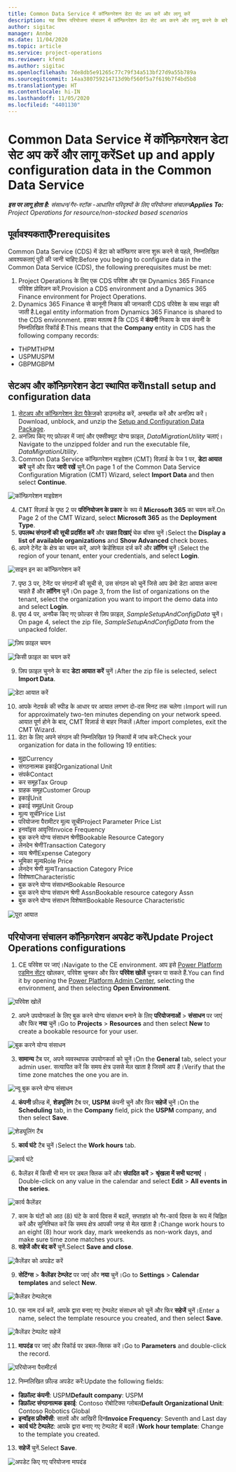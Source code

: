 ```yaml
---
title: Common Data Service में कॉन्फ़िगरेशन डेटा सेट अप करें और लागू करें
description: यह विषय परियोजना संचालन में कॉन्फ़िगरेशन डेटा सेट अप करने और लागू करने के बारे में जानकारी प्रदान करता है।
author: sigitac
manager: Annbe
ms.date: 11/04/2020
ms.topic: article
ms.service: project-operations
ms.reviewer: kfend
ms.author: sigitac
ms.openlocfilehash: 7de8db5e91265c77c79f34a513bf27d9a55b789a
ms.sourcegitcommit: 14aa380759214713d9bf560f5a7f619b7f4bd5b8
ms.translationtype: HT
ms.contentlocale: hi-IN
ms.lasthandoff: 11/05/2020
ms.locfileid: "4401130"
---
```

# <a name="set-up-and-apply-configuration-data-in-the-common-data-service"></a><span data-ttu-id="c91b1-103">Common Data Service में कॉन्फ़िगरेशन डेटा सेट अप करें और लागू करें</span><span class="sxs-lookup"><span data-stu-id="c91b1-103">Set up and apply configuration data in the Common Data Service</span></span> 

<span data-ttu-id="c91b1-104">_**इस पर लागू होता है:** संसाधन/गैर-स्टॉक -आधारित परिदृश्यों के लिए परियोजना संचालन_</span><span class="sxs-lookup"><span data-stu-id="c91b1-104">_**Applies To:** Project Operations for resource/non-stocked based scenarios_</span></span>

## <a name="prerequisites"></a><span data-ttu-id="c91b1-105">पूर्वावश्यकताएँ</span><span class="sxs-lookup"><span data-stu-id="c91b1-105">Prerequisites</span></span>

<span data-ttu-id="c91b1-106">Common Data Service (CDS) में डेटा को कॉन्फ़िगर करना शुरू करने से पहले, निम्नलिखित आवश्यकताएं पूरी की जानी चाहिए:</span><span class="sxs-lookup"><span data-stu-id="c91b1-106">Before you beging to configure data in the Common Data Service (CDS), the following prerequisites must be met:</span></span>

1.  <span data-ttu-id="c91b1-107">Project Operations के लिए एक CDS परिवेश और एक Dynamics 365 Finance परिवेश प्रोविज़न करें.</span><span class="sxs-lookup"><span data-stu-id="c91b1-107">Provision a CDS environment and a Dynamics 365 Finance environment for Project Operations.</span></span>
2.  <span data-ttu-id="c91b1-108">Dynamics 365 Finance से कानूनी निकाय की जानकारी CDS परिवेश के साथ साझा की जाती है.</span><span class="sxs-lookup"><span data-stu-id="c91b1-108">Legal entity information from Dynamics 365 Finance is shared to the CDS environment.</span></span> <span data-ttu-id="c91b1-109">इसका मतलब है कि CDS में **कंपनी** निकाय के पास कंपनी के निम्नलिखित रिकॉर्ड हैं:</span><span class="sxs-lookup"><span data-stu-id="c91b1-109">This means that the **Company** entity in CDS has the following company records:</span></span>
  - <span data-ttu-id="c91b1-110">THPM</span><span class="sxs-lookup"><span data-stu-id="c91b1-110">THPM</span></span>
  - <span data-ttu-id="c91b1-111">USPM</span><span class="sxs-lookup"><span data-stu-id="c91b1-111">USPM</span></span>
  - <span data-ttu-id="c91b1-112">GBPM</span><span class="sxs-lookup"><span data-stu-id="c91b1-112">GBPM</span></span>

## <a name="install-setup-and-configuration-data"></a><span data-ttu-id="c91b1-113">सेटअप और कॉन्फ़िगरेशन डेटा स्थापित करें</span><span class="sxs-lookup"><span data-stu-id="c91b1-113">Install setup and configuration data</span></span>

1. <span data-ttu-id="c91b1-114">[सेटअप और कॉन्फ़िगरेशन डेटा पैकेज](https://download.microsoft.com/download/1/3/4/1349369c-6209-42b7-b3b4-5be0e67cacd8/ProjOpsSampleSetupData-%20Integrated%20UR1.zip)को डाउनलोड करें, अनब्लॉक करें और अनज़िप करें।</span><span class="sxs-lookup"><span data-stu-id="c91b1-114">Download, unblock, and unzip the [Setup and Configuration Data Package](https://download.microsoft.com/download/1/3/4/1349369c-6209-42b7-b3b4-5be0e67cacd8/ProjOpsSampleSetupData-%20Integrated%20UR1.zip).</span></span>
2. <span data-ttu-id="c91b1-115">अनज़िप किए गए फ़ोल्डर में जाएं और एक्सीक्यूट योग्य फ़ाइल, *DataMigrationUtility* चलाएं।</span><span class="sxs-lookup"><span data-stu-id="c91b1-115">Navigate to the unzipped folder and run the executable file, *DataMigrationUtility*.</span></span>
3. <span data-ttu-id="c91b1-116">Common Data Service कॉन्फ़िगरेशन माइग्रेशन (CMT) विज़ार्ड के पेज 1 पर, **डेटा आयात करें** चुनें और फिर **जारी रखें** चुनें.</span><span class="sxs-lookup"><span data-stu-id="c91b1-116">On page 1 of the Common Data Service Configuration Migration (CMT) Wizard, select **Import Data** and then select **Continue**.</span></span>

![कॉन्फ़िगरेशन माइग्रेशन](./media/1ConfigurationMigration.png)

4. <span data-ttu-id="c91b1-118">CMT विज़ार्ड के पृष्ठ 2 पर **परिनियोजन के प्रकार** के रूप में **Microsoft 365** का चयन करें.</span><span class="sxs-lookup"><span data-stu-id="c91b1-118">On Page 2 of the CMT Wizard, select **Microsoft 365** as the **Deployment Type**.</span></span>
5. <span data-ttu-id="c91b1-119">**उपलब्ध संगठनों की सूची प्रदर्शित करें** और **उन्नत दिखाएं** चेक बॉक्स चुनें।</span><span class="sxs-lookup"><span data-stu-id="c91b1-119">Select the **Display a list of available organizations** and **Show Advanced** check boxes.</span></span>
6. <span data-ttu-id="c91b1-120">अपने टेनेंट के क्षेत्र का चयन करें, अपने क्रेडेंशियल दर्ज करें और **लॉगिन** चुनें।</span><span class="sxs-lookup"><span data-stu-id="c91b1-120">Select the region of your tenant, enter your credentials, and select **Login**.</span></span>

![साइन इन का कॉन्फ़िगरेशन करें](./media/2ConfigurationSignin.png)

7. <span data-ttu-id="c91b1-122">पृष्ठ 3 पर, टेनेंट पर संगठनों की सूची से, उस संगठन को चुनें जिसे आप डेमो डेटा आयात करना चाहते हैं और **लॉगिन** चुनें।</span><span class="sxs-lookup"><span data-stu-id="c91b1-122">On page 3, from the list of organizations on the tenant, select the organization you want to import the demo data into and select **Login**.</span></span>
8. <span data-ttu-id="c91b1-123">पृष्ठ 4 पर, अनपैक किए गए फ़ोल्डर से ज़िप फ़ाइल, *SampleSetupAndConfigData* चुनें।</span><span class="sxs-lookup"><span data-stu-id="c91b1-123">On page 4, select the zip file, *SampleSetupAndConfigData* from the unpacked folder.</span></span>

![ज़िप फ़ाइल चयन](./media/3ZipFile.png)

![किसी फ़ाइल का चयन करें](./media/4SelectAFile.png)

9. <span data-ttu-id="c91b1-126">ज़िप फ़ाइल चुनने के बाद **डेटा आयात करें** चुनें।</span><span class="sxs-lookup"><span data-stu-id="c91b1-126">After the zip file is selected, select **Import Data**.</span></span>

![डेटा आयात करें](./media/5ImportData.png)

10. <span data-ttu-id="c91b1-128">आपके नेटवर्क की स्पीड के आधार पर आयात लगभग दो-दस मिनट तक चलेगा।</span><span class="sxs-lookup"><span data-stu-id="c91b1-128">Import will run for approximately two-ten minutes depending on your network speed.</span></span> <span data-ttu-id="c91b1-129">आयात पूर्ण होने के बाद, CMT विज़ार्ड से बाहर निकलें।</span><span class="sxs-lookup"><span data-stu-id="c91b1-129">After import completes, exit the CMT Wizard.</span></span> 
11. <span data-ttu-id="c91b1-130">डेटा के लिए अपने संगठन की निम्नलिखित 19 निकायों में जांच करें:</span><span class="sxs-lookup"><span data-stu-id="c91b1-130">Check your organization for data in the following 19 entities:</span></span>

  - <span data-ttu-id="c91b1-131">मुद्रा</span><span class="sxs-lookup"><span data-stu-id="c91b1-131">Currency</span></span>
  - <span data-ttu-id="c91b1-132">संगठनात्मक इकाई</span><span class="sxs-lookup"><span data-stu-id="c91b1-132">Organizational Unit</span></span>
  - <span data-ttu-id="c91b1-133">संपर्क</span><span class="sxs-lookup"><span data-stu-id="c91b1-133">Contact</span></span>
  - <span data-ttu-id="c91b1-134">कर समूह</span><span class="sxs-lookup"><span data-stu-id="c91b1-134">Tax Group</span></span>
  - <span data-ttu-id="c91b1-135">ग्राहक समूह</span><span class="sxs-lookup"><span data-stu-id="c91b1-135">Customer Group</span></span>
  - <span data-ttu-id="c91b1-136">इकाई</span><span class="sxs-lookup"><span data-stu-id="c91b1-136">Unit</span></span>
  - <span data-ttu-id="c91b1-137">इकाई समूह</span><span class="sxs-lookup"><span data-stu-id="c91b1-137">Unit Group</span></span>
  - <span data-ttu-id="c91b1-138">मूल्य सूची</span><span class="sxs-lookup"><span data-stu-id="c91b1-138">Price List</span></span>
  - <span data-ttu-id="c91b1-139">परियोजना पैरामीटर मूल्य सूची</span><span class="sxs-lookup"><span data-stu-id="c91b1-139">Project Parameter Price List</span></span>
  - <span data-ttu-id="c91b1-140">इनवॉइस आवृत्ति</span><span class="sxs-lookup"><span data-stu-id="c91b1-140">Invoice Frequency</span></span>
  - <span data-ttu-id="c91b1-141">बुक करने योग्य संसाधन श्रेणी</span><span class="sxs-lookup"><span data-stu-id="c91b1-141">Bookable Resource Category</span></span>
  - <span data-ttu-id="c91b1-142">लेनदेन श्रेणी</span><span class="sxs-lookup"><span data-stu-id="c91b1-142">Transaction Category</span></span>
  - <span data-ttu-id="c91b1-143">व्यय श्रेणी</span><span class="sxs-lookup"><span data-stu-id="c91b1-143">Expense Category</span></span>
  - <span data-ttu-id="c91b1-144">भूमिका मू्ल्य</span><span class="sxs-lookup"><span data-stu-id="c91b1-144">Role Price</span></span>
  - <span data-ttu-id="c91b1-145">लेनदेन श्रेणी मूल्य</span><span class="sxs-lookup"><span data-stu-id="c91b1-145">Transaction Category Price</span></span>
  - <span data-ttu-id="c91b1-146">विशेषता</span><span class="sxs-lookup"><span data-stu-id="c91b1-146">Characteristic</span></span>
  - <span data-ttu-id="c91b1-147">बुक करने योग्य संसाधन</span><span class="sxs-lookup"><span data-stu-id="c91b1-147">Bookable Resource</span></span>
  - <span data-ttu-id="c91b1-148">बुक करने योग्य संसाधन श्रेणी Assn</span><span class="sxs-lookup"><span data-stu-id="c91b1-148">Bookable resource category Assn</span></span>
  - <span data-ttu-id="c91b1-149">बुक करने योग्य संसाधन विशेषता</span><span class="sxs-lookup"><span data-stu-id="c91b1-149">Bookable Resource Characteristic</span></span>

![पूरा आयात](./media/6CompleteImport.png)

## <a name="update-project-operations-configurations"></a><span data-ttu-id="c91b1-151">परियोजना संचालन कॉन्फ़िगरेशन अपडेट करें</span><span class="sxs-lookup"><span data-stu-id="c91b1-151">Update Project Operations configurations</span></span>

1. <span data-ttu-id="c91b1-152">CE परिवेश पर जाएं।</span><span class="sxs-lookup"><span data-stu-id="c91b1-152">Navigate to the CE environment.</span></span> <span data-ttu-id="c91b1-153">आप इसे [Power Platform एडमिन सेंटर](https://admin.powerplatform.microsoft.com/environments) खोलकर, परिवेश चुनकर और फिर **परिवेश खोलें** चुनकर पा सकते हैं.</span><span class="sxs-lookup"><span data-stu-id="c91b1-153">You can find it by opening the [Power Platform Admin Center](https://admin.powerplatform.microsoft.com/environments), selecting the environment, and then selecting **Open Environment**.</span></span> 

![परिवेश खोलें](./media/7OpenEnvironment.png)

2. <span data-ttu-id="c91b1-155">अपने उपयोगकर्ता के लिए बुक करने योग्य संसाधन बनाने के लिए **परियोजनाओं** > **संसाधन** पर जाएं और फिर **नया** चुनें।</span><span class="sxs-lookup"><span data-stu-id="c91b1-155">Go to **Projects** > **Resources** and then select **New** to create a bookable resource for your user.</span></span>

![बुक करने योग्य संसाधन](./media/8BookableResources.png)

3. <span data-ttu-id="c91b1-157">**सामान्य** टैब पर, अपने व्यवस्थापक उपयोगकर्ता को चुनें।</span><span class="sxs-lookup"><span data-stu-id="c91b1-157">On the **General** tab, select your admin user.</span></span> <span data-ttu-id="c91b1-158">सत्यापित करें कि समय क्षेत्र उससे मेल खाता है जिसमें आप हैं।</span><span class="sxs-lookup"><span data-stu-id="c91b1-158">Verify that the time zone matches the one you are in.</span></span> 

![न्यू बुक करने योग्य संसाधन](./media/9NewBookableResource.png)

4. <span data-ttu-id="c91b1-160">**कंपनी** फ़ील्ड में, **शेड्यूलिंग** टैब पर, **USPM** कंपनी चुनें और फिर **सहेजें** चुनें।</span><span class="sxs-lookup"><span data-stu-id="c91b1-160">On the **Scheduling** tab, in the **Company** field, pick the **USPM** company, and then select **Save**.</span></span> 

![शेड्यूलिंग टैब](./media/10SchedulingTab.png)

5. <span data-ttu-id="c91b1-162">**कार्य घंटे** टैब चुनें।</span><span class="sxs-lookup"><span data-stu-id="c91b1-162">Select the **Work hours** tab.</span></span>  

![कार्य घंटे](./media/11WorkHours.png)

6. <span data-ttu-id="c91b1-164">कैलेंडर में किसी भी मान पर डबल क्लिक करें और **संपादित करें** > **श्रृंखला में सभी घटनाएं** ।</span><span class="sxs-lookup"><span data-stu-id="c91b1-164">Double-click on any value in the calendar and select **Edit** > **All events in the series**.</span></span> 

![कार्य कैलेंडर](./media/12WorkCalendar.png)

7. <span data-ttu-id="c91b1-166">काम के घंटों को आठ (8) घंटे के कार्य दिवस में बदलें, सप्ताहांत को गैर-कार्य दिवस के रूप में चिह्नित करें और सुनिश्चित करें कि समय क्षेत्र आपकी जगह से मेल खाता है।</span><span class="sxs-lookup"><span data-stu-id="c91b1-166">Change work hours to an eight (8) hour work day, mark weekends as non-work days, and make sure time zone matches yours.</span></span> 
8. <span data-ttu-id="c91b1-167">**सहेजें और बंद करें** चुनें.</span><span class="sxs-lookup"><span data-stu-id="c91b1-167">Select **Save and close**.</span></span>

![कैलेंडर को अपडेट करें](./media/13UpdateCalendar.png)

9. <span data-ttu-id="c91b1-169">**सेटिंग्स** > **कैलेंडर टेम्प्लेट** पर जाएं और **नया** चुनें।</span><span class="sxs-lookup"><span data-stu-id="c91b1-169">Go to **Settings** > **Calendar templates** and select **New**.</span></span>
 
 ![कैलेंडर टेम्पलेट्स](./media/14CalendarTemplates.png)
 
 10. <span data-ttu-id="c91b1-171">एक नाम दर्ज करें, आपके द्वारा बनाए गए टेम्पलेट संसाधन को चुनें और फिर **सहेजें** चुनें।</span><span class="sxs-lookup"><span data-stu-id="c91b1-171">Enter a name, select the template resource you created, and then select **Save**.</span></span> 
 
 ![कैलेंडर टेम्पलेट सहेजें](./media/15SaveCalendarTemplate.png)
 
 11. <span data-ttu-id="c91b1-173">**मापदंड** पर जाएं और रिकॉर्ड पर डबल-क्लिक करें।</span><span class="sxs-lookup"><span data-stu-id="c91b1-173">Go to **Parameters** and double-click the record.</span></span> 
 
 ![परियोजना पैरामीटर्स](./media/16ProjectParameters.png)
 
12. <span data-ttu-id="c91b1-175">निम्नलिखित फ़ील्ड अपडेट करें:</span><span class="sxs-lookup"><span data-stu-id="c91b1-175">Update the following fields:</span></span>

 - <span data-ttu-id="c91b1-176">**डिफ़ॉल्ट कंपनी**: USPM</span><span class="sxs-lookup"><span data-stu-id="c91b1-176">**Default company**: USPM</span></span>
 - <span data-ttu-id="c91b1-177">**डिफ़ॉल्ट संगठनात्मक इकाई**: Contoso रोबोटिक्स ग्लोबल</span><span class="sxs-lookup"><span data-stu-id="c91b1-177">**Default Organizational Unit**: Contoso Robotics Global</span></span>
 - <span data-ttu-id="c91b1-178">**इन्वॉइस फ्रीक्वेंसी**: सातवें और आखिरी दिन</span><span class="sxs-lookup"><span data-stu-id="c91b1-178">**Invoice Frequency**: Seventh and Last day</span></span>
 - <span data-ttu-id="c91b1-179">**कार्य घंटे टेम्पलेट**: आपके द्वारा बनाए गए टेम्पलेट में बदलें।</span><span class="sxs-lookup"><span data-stu-id="c91b1-179">**Work hour template**: Change to the template you created.</span></span>

13. <span data-ttu-id="c91b1-180">**सहेजें** चुनें.</span><span class="sxs-lookup"><span data-stu-id="c91b1-180">Select **Save**.</span></span> 

![अपडेट किए गए परियोजना मापदंड](./media/17UpdatedProjectParameters.png)
